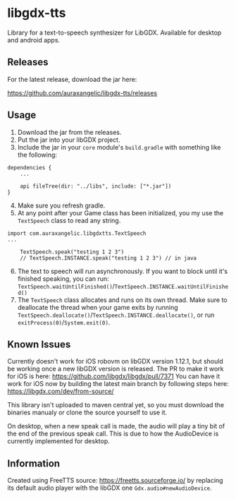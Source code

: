 # libgdx-tts
Library for a text-to-speech synthesizer for LibGDX. Available for desktop and android apps.

## Releases

For the latest release, download the jar here:

https://github.com/auraxangelic/libgdx-tts/releases

## Usage

1. Download the jar from the releases.
2. Put the jar into your libGDX project.
3. Include the jar in your `core` module's `build.gradle` with something like the following: 
```
dependencies {
    ...
    
    api fileTree(dir: "../libs", include: ["*.jar"])
}
```
4. Make sure you refresh gradle.
5. At any point after your Game class has been initialized, you my use the `TextSpeech` class to read any string.
```
import com.auraxangelic.libgdxtts.TextSpeech
...

    TextSpeech.speak("testing 1 2 3")
    // TextSpeech.INSTANCE.speak("testing 1 2 3") // in java
```
6. The text to speech will run asynchronously. If you want to block until it's finished speaking, you can run: `TextSpeech.waitUntilFinished()`/`TextSpeech.INSTANCE.waitUntilFinished()`
7. The `TextSpeech` class allocates and runs on its own thread. Make sure to deallocate the thread when your game exits by running `TextSpeech.deallocate()`/`TextSpeech.INSTANCE.deallocate()`, or run `exitProcess(0)`/`System.exit(0)`.

## Known Issues
Currently doesn't work for iOS robovm on libGDX version 1.12.1, but should be working once a new libGDX version is released. The PR to make it work for iOS is here: https://github.com/libgdx/libgdx/pull/7371
You can have it work for iOS now by building the latest main branch by following steps here: https://libgdx.com/dev/from-source/

This library isn't uploaded to maven central yet, so you must download the binaries manualy or clone the source yourself to use it.

On desktop, when a new speak call is made, the audio will play a tiny bit of the end of the previous speak call. This is due to how the AudioDevice is currently implemented for desktop.

## Information
Created using FreeTTS source: https://freetts.sourceforge.io/ by replacing its default audio player with the libGDX one `Gdx.audio#newAudioDevice`.
